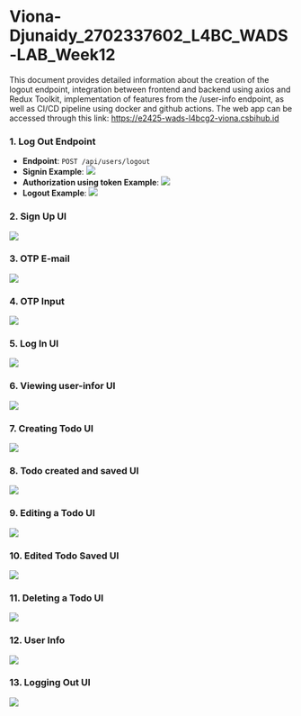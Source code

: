 # Viona-Djunaidy_2702337602_L4BC_WADS-LAB_Week12

This document provides detailed information about the creation of the logout endpoint, integration between frontend and backend using axios and Redux Toolkit, implementation of features from the /user-info endpoint, as well as CI/CD pipeline using docker and github actions.
The web app can be accessed through this link: https://e2425-wads-l4bcg2-viona.csbihub.id

### 1. Log Out Endpoint
- **Endpoint**: `POST /api/users/logout`
- **Signin Example**:
  ![](Documentation/sign-in.png)
- **Authorization using token Example**:
  ![](Documentation/authorization.png)
- **Logout Example**:
  ![](Documentation/logout-endpoint.png)
### 2. Sign Up UI
  ![](Documentation/sign-up-ui.png)
### 3. OTP E-mail
  ![](Documentation/otp-email.png)
### 4. OTP Input
  ![](Documentation/otp-input-ui.png)
### 5. Log In UI
  ![](Documentation/sign-in-ui.png)
### 6. Viewing user-infor UI
  ![](Documentation/user-infor-ui.png)
### 7. Creating Todo UI
  ![](Documentation/add-todo-ui.png)
### 8. Todo created and saved UI
  ![](Documentation/todo-added-ui.png)
### 9. Editing a Todo UI
  ![](Documentation/edit-todo-ui.png)
### 10. Edited Todo Saved UI
  ![](Documentation/todo-editted-ui.png)
### 11. Deleting a Todo UI
  ![](Documentation/todo-deleted-ui.png)
### 12. User Info
  ![](Documentation/user-infor-ui.png)
### 13. Logging Out UI
  ![](Documentation/logged-out-ui.png)
